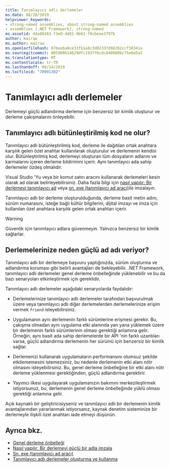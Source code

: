```yaml
---
title: Tanımlayıcı adlı derlemeler
ms.date: 08/20/2019
helpviewer_keywords:
- strong-named assemblies, about strong-named assemblies
- assemblies [.NET Framework], strong-named
ms.assetid: d4a80263-f3e0-4d81-9b61-f0cbeae3797b
author: mairaw
ms.author: mairaw
ms.openlocfilehash: 67beeba6ce33fb1a8c3d02337d98282ccf30341a
ms.sourcegitcommit: 005980b14629dfc193ff6cdc040800bc75e0a5a5
ms.translationtype: MT
ms.contentlocale: tr-TR
ms.lasthandoff: 09/14/2019
ms.locfileid: "70991302"
---
```

# <a name="strong-named-assemblies"></a>Tanımlayıcı adlı derlemeler

Derlemeyi güçlü adlandırma derleme için benzersiz bir kimlik oluşturur ve derleme çakışmalarını önleyebilir.

## <a name="what-makes-a-strong-named-assembly"></a>Tanımlayıcı adlı bütünleştirilmiş kod ne olur?

Tanımlayıcı adlı bütünleştirilmiş kod, derleme ile dağıtılan ortak anahtara karşılık gelen özel anahtar kullanılarak oluşturulur ve derlemenin kendisi olur. Bütünleştirilmiş kod, derlemeyi oluşturan tüm dosyaların adlarını ve karmalarını içeren derleme bildirimini içerir. Aynı tanımlayıcı ada sahip derlemeler özdeş olmalıdır.

Visual Studio 'Yu veya bir komut satırı aracını kullanarak derlemeleri kesin olarak ad olarak belirleyebilirsiniz. Daha fazla bilgi için [nasıl yapılır: Bir derlemeyi tanımlayıcı ad](sign-strong-name.md) veya [sn. exe (tanımlayıcı ad aracı)](../../framework/tools/sn-exe-strong-name-tool.md)ile imzalayın.

Tanımlayıcı adlı bir derleme oluşturulduğunda, derleme basit metin adını, sürüm numarasını, isteğe bağlı kültür bilgilerini, dijital imzayı ve imza için kullanılan özel anahtara karşılık gelen ortak anahtarı içerir.

> [!WARNING]
> Güvenlik için tanımlayıcı adlara güvenmeyin. Yalnızca benzersiz bir kimlik sağlarlar.

## <a name="why-strong-name-your-assemblies"></a>Derlemelerinize neden güçlü ad adı veriyor?

Tanımlayıcı adlı bir derlemeye başvuru yaptığınızda, sürüm oluşturma ve adlandırma koruması gibi belirli avantajları de bekleyebilir. .NET Framework, tanımlayıcı adlı derlemeler genel derleme önbelleğinde yüklenebilir ve bu da bazı senaryoları etkinleştirmek için gereklidir.

Tanımlayıcı adlı derlemeler aşağıdaki senaryolarda faydalıdır:

- Derlemelerinize tanımlayıcı adlı derlemeler tarafından başvurulmak üzere veya tanımlayıcı adlı diğer derlemelerden derlemelerinize erişim vermek `friend` isteyebilirsiniz.

- Uygulamanın aynı derlemenin farklı sürümlerine erişmesi gerekir. Bu, çakışma olmadan aynı uygulama etki alanında yan yana yüklemek üzere bir derlemenin farklı sürümlerinin olması gerektiği anlamına gelir. Örneğin, aynı basit ada sahip derlemelerde bir API 'nin farklı uzantıları varsa, güçlü adlandırma derlemenin her sürümü için benzersiz bir kimlik sağlar.

- Derlemenizi kullanarak uygulamaların performansını olumsuz şekilde etkilememesini istemezsiniz, bu nedenle derlemenin etki alanı nötr olmasını isteyebilirsiniz. Bu, genel derleme önbelleğine bir etki alanı nötr derleme yüklenmesi gerektiğinden, güçlü adlandırma gerektirir.

- Yayımcı ilkesi uygulayarak uygulamanızın bakımını merkezileştirmek istiyorsunuz, bu, derlemenin genel derleme önbelleğinde yüklü olması gerektiği anlamına gelir.

Açık kaynaklı bir geliştiricisiyseniz ve tanımlayıcı adlı bir derlemenin kimlik avantajlarından yararlanmak istiyorsanız, kaynak denetim sisteminize bir derlemeyle ilişkili özel anahtarı iade etmeyi düşünün.

## <a name="see-also"></a>Ayrıca bkz.

- [Genel derleme önbelleği](../../framework/app-domains/gac.md)
- [Nasıl yapılır: Bir derlemeyi güçlü bir adla imzala](sign-strong-name.md)
- [Sn. exe (tanımlayıcı ad aracı)](../../framework/tools/sn-exe-strong-name-tool.md)
- [Tanımlayıcı adlı derlemeler oluşturma ve kullanma](create-use-strong-named.md)
